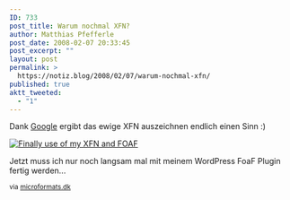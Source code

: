 ```yaml
---
ID: 733
post_title: Warum nochmal XFN?
author: Matthias Pfefferle
post_date: 2008-02-07 20:33:45
post_excerpt: ""
layout: post
permalink: >
  https://notiz.blog/2008/02/07/warum-nochmal-xfn/
published: true
aktt_tweeted:
  - "1"
---
```

Dank <a href="http://notiz.blog/2008/02/04/googles-social-graph-api/">Google</a> ergibt das ewige XFN auszeichnen endlich einen Sinn :)

<a href="http://almaer.com/blog/finally-use-of-my-xfn-and-foaf"><img class="aligncenter" src='http://notiz.blog/wp-content/uploads/2008/02/socialgraph.png' alt='Finally use of my XFN and FOAF' /></a>

Jetzt muss ich nur noch langsam mal mit meinem WordPress FoaF Plugin fertig werden...

<small>via <a href="http://www.microformats.dk/2008/02/03/tegneserie-kommentar-til-social-graph-api/">microformats.dk</a></small>